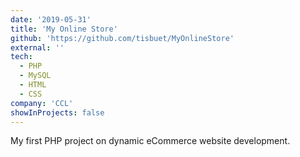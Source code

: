 ```yaml
---
date: '2019-05-31'
title: 'My Online Store'
github: 'https://github.com/tisbuet/MyOnlineStore'
external: ''
tech:
  - PHP
  - MySQL
  - HTML
  - CSS
company: 'CCL'
showInProjects: false
---
```


My first PHP project on dynamic eCommerce website development.
